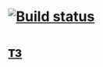 # [![Build status](https://ci.appveyor.com/api/projects/status/xj3uwj1wyfmq8433?svg=true)](https://ci.appveyor.com/project/RussianStupidCode/ahj-dom)

# [тз](https://github.com/netology-code/ahj-homeworks/tree/simplification/dom)
